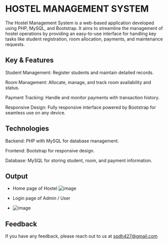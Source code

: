 
# HOSTEL MANAGEMENT SYSTEM
The Hostel Management System is a web-based application developed using PHP, MySQL, and Bootstrap. It aims to streamline the management of hostel operations by providing an easy-to-use interface for handling key tasks like student registration, room allocation, payments, and maintenance requests.


## Key & Features
Student Management: Register students and maintain detailed records.

Room Management: Allocate, manage, and track room availability and status.

Payment Tracking: Handle and monitor payments with transaction history.

Responsive Design: Fully responsive interface powered by Bootstrap for seamless use on any device.


## Technologies
Backend: PHP with MySQL for database management.

Frontend: Bootstrap for responsive design.

Database: MySQL for storing student, room, and payment information.

## Output 
- Home page of Hostel
![image](https://github.com/user-attachments/assets/4acb8d58-d9eb-47c3-9ab6-b970b161a970)

- Login page of Admin / User
- ![image](https://github.com/user-attachments/assets/e1e7091c-0c1b-4b36-a85c-e0906c9769bb)



## Feedback

If you have any feedback, please reach out to us at spdh427@gmail.com
